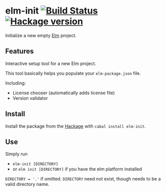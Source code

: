 # elm-init [![Build Status](https://travis-ci.org/JustusAdam/elm-init.svg?branch=master)](https://travis-ci.org/JustusAdam/elm-init) [![Hackage version](https://img.shields.io/hackage/v/elm-init.svg)](https://hackage.haskell.org/package/elm-init)

Initialize a new empty [Elm](//elm-lang.org) project.

## Features

Interactive setup tool for a new Elm project.

This tool basically helps you populate your `elm-package.json` file.

Including:

- License chooser (automatically adds license file)
- Version validator

## Install

Install the package from the [Hackage](//hackage.haskell.org/packages/elm-init) with `cabal install elm-init`.

## Use

Simply run

- `elm-init [DIRECTORY]`
- or `elm init [DIRECTORY]` if you have the elm platform installed

`DIRECTORY = '.'` if omitted. `DIRECTORY` need not exist, though needs to be a valid directory name.
